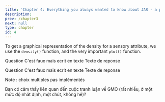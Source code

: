 ```yaml
---
title: 'Chapter 4: Everything you always wanted to know about JAR - a play in five acts'
description:
prev: /chapter3
next: null
type: chapter
id: 4
---
```


<exercise id="1" title="Act 1 - too easy: the orange juice case study, understanding a market product space">


To get a graphical representation of the density for a sensory attribute, we use the `density()` function, and the very important `plot()` function.

<codeblock id="01_28">
</codeblock>


Question
<choice id=5>
<opt text="Reponse A ">
C'est faux mais ecrit en texte
</opt>
<opt text="Reponse B" correct="true">
Texte de reponse
</opt>
<opt text="Reponse C">
</opt>
<opt text="Reponse D">
</opt>
<opt text="Reponse E">
</opt>
<opt text="Reponse F">
</opt>
</choice>

</exercise>

<exercise id="2" title="Act 2 - easy: the goji case study, an example of product formulation">

Question
<choice id=5>
<opt text="Reponse A ">
C'est faux mais ecrit en texte
</opt>
<opt text="Reponse B" correct="true">
Texte de reponse
</opt>
<opt text="Reponse C">
</opt>
<opt text="Reponse D">
</opt>
<opt text="Reponse E">
</opt>
<opt text="Reponse F">
</opt>
</choice>

Note : choix multiples pas implémentés

Bạn có cảm thấy liên quan đến cuộc tranh luận về GMO (rất nhiều, ở một mức độ nhất định, một chút, không hề)?

</exercise>

<exercise id="3" title="Act 3 - JAR: the Sennheiser case study, when JAR meet CATA" type="slides">

<slides source="Sennheiser">
</slides>

</exercise>

<exercise id="4" title="Act 4 - difficult: the car seat case study, when JAR are free" type="slides">

<slides source="chapter1_01_introduction">
</slides>

</exercise>

<exercise id="5" title="Act 5 - in practice: everything you always wanted to know about JAR with R" type="slides">

<slides source="chapter1_01_introduction">
</slides>

</exercise>